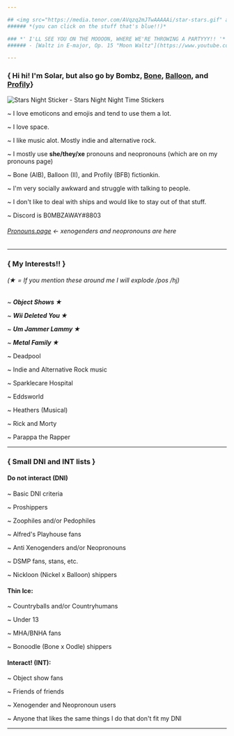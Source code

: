 ```yaml
---

## <img src="https://media.tenor.com/AVqzq2mJTwAAAAAi/star-stars.gif" alt="Star Stars Sticker - Star Stars Shootingstar Stickers"/> Solar's Introduction!! <img src="https://media.tenor.com/AVqzq2mJTwAAAAAi/star-stars.gif" alt="Star Stars Sticker - Star Stars Shootingstar Stickers"/>
###### *(you can click on the stuff that's blue!!)*

### *' I'LL SEE YOU ON THE MOOOON, WHERE WE'RE THROWING A PARTYYY!! '*
###### - [Waltz in E-major, Op. 15 "Moon Waltz"](https://www.youtube.com/watch?v=4mMc83y4foU&ab_channel=CojumDip-Topic)

---
```


### { Hi hi! I'm Solar, but also go by Bombz, [Bone](https://animatedinanimatebattle.fandom.com/wiki/Bone), [Balloon](https://inanimateinsanity.fandom.com/wiki/Balloon), and [Profily](https://battlefordreamisland.fandom.com/wiki/Profily)}

<img src="https://media.tenor.com/YtcePLrOKWYAAAAi/stars-night.gif" alt="Stars Night Sticker - Stars Night Night Time Stickers"/>

~ I love emoticons and emojis and tend to use them a lot.

~ I love space.

~ I like music alot. Mostly indie and alternative rock.

~ I mostly use **she/they/xe** pronouns and neopronouns (which are on my pronouns page)

~ Bone (AIB), Balloon (II), and Profily (BFB) fictionkin.

~ I'm very socially awkward and struggle with talking to people.

~ I don't like to deal with ships and would like to stay out of that stuff.

~ Discord is B0MBZAWAY#8803

###### [Pronouns.page](https://en.pronouns.page/@B0MBZAWAY) <- xenogenders and neopronouns are here

---

### { My Interests!! }
###### (★ = If you mention these around me I will explode /pos /hj)

~ ***Object Shows ★***

~ ***Wii Deleted You ★***

~ ***Um Jammer Lammy ★***

~ ***Metal Family ★***

~ Deadpool

~ Indie and Alternative Rock music

~ Sparklecare Hospital

~ Eddsworld

~ Heathers (Musical)

~ Rick and Morty

~ Parappa the Rapper

---

### { Small DNI and INT lists }

#### Do not interact (DNI)
~ Basic DNI criteria

~ Proshippers

~ Zoophiles and/or Pedophiles

~ Alfred's Playhouse fans

~ Anti Xenogenders and/or Neopronouns

~ DSMP fans, stans, etc.

~ Nickloon (Nickel x Balloon) shippers 

#### Thin Ice:
~ Countryballs and/or Countryhumans

~ Under 13

~ MHA/BNHA fans

~ Bonoodle (Bone x Oodle) shippers

#### Interact! (INT):
~ Object show fans

~ Friends of friends

~ Xenogender and Neopronoun users

~ Anyone that likes the same things I do that don't fit my DNI

---
